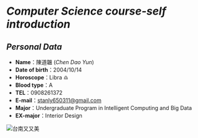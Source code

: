 # _Computer Science course-self introduction_
## ***Personal Data***
* **Name**：陳道韞  \(_Chen Dao Yun_)
* **Date of birth**：2004/10/14
*  **Horoscope**：Libra :libra:
*   **Blood type**：A 
*   **TEL**：0908261372
*  **E-mail**：stanly650311@gmail.com
*  **Major**：Undergraduate Program in Intelligent Computing and Big Data
*  **EX-major**：Interior Design
  
  ![台南又又美](https://github.com/user-attachments/assets/66d15ed8-daed-450f-abfe-12522b801149)



